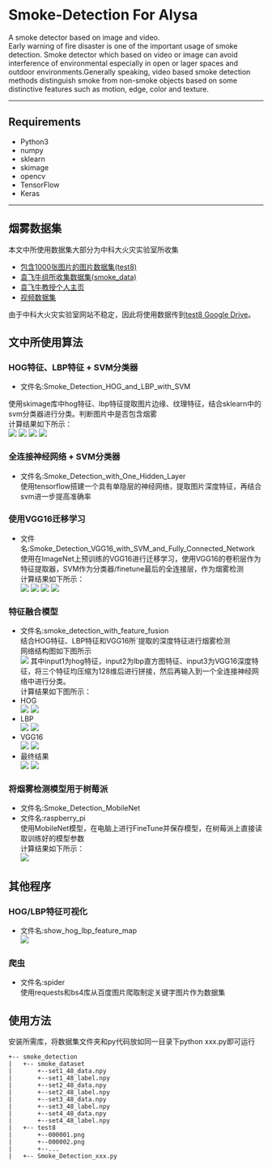 # Smoke-Detection For Alysa
A smoke detector based on image and video.  
Early warning of fire disaster is one of the important usage of smoke detection.
Smoke detector which based on video or image can avoid interference of environmental especially in open or lager spaces and outdoor environments.Generally speaking, video based smoke detection methods distinguish smoke from non-smoke objects based on some distinctive features such as motion, edge, color and texture.
***
## Requirements
- Python3
- numpy
- sklearn
- skimage
- opencv
- TensorFlow
- Keras
***
## 烟雾数据集
本文中所使用数据集大部分为中科大火灾实验室所收集
- [包含1000张图片的图片数据集(test8)](http://smoke.ustc.edu.cn/datasets.htm)
- [袁飞牛组所收集数据集(smoke_data)](http://staff.ustc.edu.cn/~yfn/DNCNN_code.zip)
- [袁飞牛教授个人主页](http://staff.ustc.edu.cn/~yfn/index.html)
- [视频数据集](http://smoke.ustc.edu.cn/datasets.htm)  

由于中科大火灾实验室网站不稳定，因此将使用数据传到[test8 Google Drive](https://drive.google.com/file/d/1unBpfYyD1JGXAMz0A1Z5lQZNE9O6zj6R/view?usp=sharing)。
## 文中所使用算法
### HOG特征、LBP特征 + SVM分类器
- 文件名:Smoke_Detection_HOG_and_LBP_with_SVM  

使用skimage库中hog特征、lbp特征提取图片边缘、纹理特征，结合sklearn中的svm分类器进行分类。判断图片中是否包含烟雾  
计算结果如下所示：  
![](result/hog_svm_train.png)
![](result/hog_svm_test.png)
![](result/lbp_svm_train.png)
![](result/lbp_svm_test.png)

### 全连接神经网络 + SVM分类器
- 文件名:Smoke_Detection_with_One_Hidden_Layer  
使用tensorflow搭建一个具有单隐层的神经网络，提取图片深度特征，再结合svm进一步提高准确率  

### 使用VGG16迁移学习
- 文件名:Smoke_Detection_VGG16_with_SVM_and_Fully_Connected_Network  
使用在ImageNet上预训练的VGG16进行迁移学习，使用VGG16的卷积层作为特征提取器，SVM作为分类器/finetune最后的全连接层，作为烟雾检测  
计算结果如下所示：  
![](result/vgg16_svm_train.png)
![](result/vgg16_svm_test.png)
![](result/vgg16_fc_train.png)
![](result/vgg16_fc_test.png)

### 特征融合模型
- 文件名:smoke_detection_with_feature_fusion  
结合HOG特征、LBP特征和VGG16所`提取的深度特征进行烟雾检测  
网络结构图如下图所示  
![](model.png)
其中input1为hog特征，input2为lbp直方图特征、input3为VGG16深度特征，将三个特征均压缩为128维后进行拼接，然后再输入到一个全连接神经网络中进行分类。  
计算结果如下图所示：  
- HOG  
![](result/hog_fc_train.png)
![](result/hog_fc_test.png)
- LBP  
![](result/lbp_fc_train.png)
![](result/lbp_fc_test.png)
- VGG16  
![](result/vgg16_fc_train_2000.png)
![](result/vgg16_fc_test_2000.png)
- 最终结果  
![](result/feature_fusion_train.png)
![](result/feature_fusion_test.png)
### 将烟雾检测模型用于树莓派  
- 文件名:Smoke_Detection_MobileNet  
- 文件名:raspberry_pi  
使用MobileNet模型，在电脑上进行FineTune并保存模型，在树莓派上直接读取训练好的模型参数  
计算结果如下所示：  
![](result/mobilenet_fc_test.png)

## 其他程序
### HOG/LBP特征可视化  
- 文件名:show_hog_lbp_feature_map    
![](result/hog_lbp.png)
### 爬虫
- 文件名:spider  
使用requests和bs4库从百度图片爬取制定关键字图片作为数据集

## 使用方法  
安装所需库，将数据集文件夹和py代码放如同一目录下python xxx.py即可运行
```
+-- smoke_detection
|   +-- smoke_dataset
|       +--set1_48_data.npy
|       +--set1_48_label.npy
|       +--set2_48_data.npy
|       +--set2_48_label.npy
|       +--set3_48_data.npy
|       +--set3_48_label.npy
|       +--set4_48_data.npy
|       +--set4_48_label.npy
|   +-- test8
|       +--000001.png
|       +--000002.png
|       +--...
|   +-- Smoke_Detection_xxx.py
```
